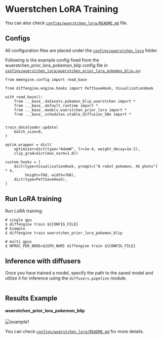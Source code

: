 # Wuerstchen LoRA Training

You can also check [`configs/wuerstchen_lora/README.md`](https://github.com/okotaku/diffengine/tree/main/diffengine/configs/wuerstchen_lora/README.md) file.

## Configs

All configuration files are placed under the [`configs/wuerstchen_lora`](https://github.com/okotaku/diffengine/tree/main/diffengine/configs/wuerstchen_lora/) folder.

Following is the example config fixed from the wuerstchen_prior_lora_pokemon_blip config file in [`configs/wuerstchen_lora/wuerstchen_prior_lora_pokemon_blip.py`](https://github.com/okotaku/diffengine/tree/main/diffengine/configs/wuerstchen_lora/wuerstchen_prior_lora_pokemon_blip.py):

```
from mmengine.config import read_base

from diffengine.engine.hooks import PeftSaveHook, VisualizationHook

with read_base():
    from .._base_.datasets.pokemon_blip_wuerstchen import *
    from .._base_.default_runtime import *
    from .._base_.models.wuerstchen_prior_lora import *
    from .._base_.schedules.stable_diffusion_50e import *


train_dataloader.update(
    batch_size=8,
)

optim_wrapper = dict(
    optimizer=dict(type="AdamW", lr=1e-4, weight_decay=1e-2),
    clip_grad=dict(max_norm=1.0))

custom_hooks = [
    dict(type=VisualizationHook, prompt=["A robot pokemon, 4k photo"] * 4,
         height=768, width=768),
    dict(type=PeftSaveHook),
]
```

## Run LoRA training

Run LoRA training:

```
# single gpu
$ diffengine train ${CONFIG_FILE}
# Example
$ diffengine train wuerstchen_prior_lora_pokemon_blip

# multi gpus
$ NPROC_PER_NODE=${GPU_NUM} diffengine train ${CONFIG_FILE}
```

## Inference with diffusers

Once you have trained a model, specify the path to the saved model and utilize it for inference using the `diffusers.pipeline` module.

```py
```

## Results Example

#### wuerstchen_prior_lora_pokemon_blip

![example1]()

You can check [`configs/wuerstchen_lora/README.md`](https://github.com/okotaku/diffengine/tree/main/diffengine/configs/wuerstchen_lora/README.md#results-example) for more details.
